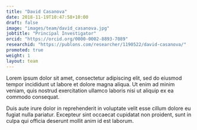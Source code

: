 ```yaml
---
title: "David Casanova"
date: 2018-11-19T10:47:58+10:00
draft: false
image: "images/team/david_casanova.jpg"
jobtitle: "Principal Investigator"
orcid: "https://orcid.org/0000-0002-8893-7089"
researchid: "https://publons.com/researcher/1190522/david-casanova/"
promoted: true
weight: 1
layout: team
---
```


Lorem ipsum dolor sit amet, consectetur adipiscing elit, sed do eiusmod tempor incididunt ut labore et dolore magna aliqua. Ut enim ad minim veniam, quis nostrud exercitation ullamco laboris nisi ut aliquip ex ea commodo consequat.

Duis aute irure dolor in reprehenderit in voluptate velit esse cillum dolore eu fugiat nulla pariatur. Excepteur sint occaecat cupidatat non proident, sunt in culpa qui officia deserunt mollit anim id est laborum.
